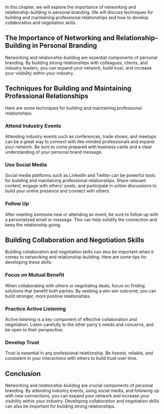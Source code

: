 
In this chapter, we will explore the importance of networking and relationship-building in personal branding. We will discuss techniques for building and maintaining professional relationships and how to develop collaboration and negotiation skills.

The Importance of Networking and Relationship-Building in Personal Branding
---------------------------------------------------------------------------

Networking and relationship-building are essential components of personal branding. By building strong relationships with colleagues, clients, and industry leaders, you can expand your network, build trust, and increase your visibility within your industry.

Techniques for Building and Maintaining Professional Relationships
------------------------------------------------------------------

Here are some techniques for building and maintaining professional relationships:

### Attend Industry Events

Attending industry events such as conferences, trade shows, and meetups can be a great way to connect with like-minded professionals and expand your network. Be sure to come prepared with business cards and a clear understanding of your personal brand message.

### Use Social Media

Social media platforms such as LinkedIn and Twitter can be powerful tools for building and maintaining professional relationships. Share relevant content, engage with others' posts, and participate in online discussions to build your online presence and connect with others.

### Follow Up

After meeting someone new or attending an event, be sure to follow up with a personalized email or message. This can help solidify the connection and keep the relationship going.

Building Collaboration and Negotiation Skills
---------------------------------------------

Building collaboration and negotiation skills can also be important when it comes to networking and relationship-building. Here are some tips for developing these skills:

### Focus on Mutual Benefit

When collaborating with others or negotiating deals, focus on finding solutions that benefit both parties. By seeking a win-win outcome, you can build stronger, more positive relationships.

### Practice Active Listening

Active listening is a key component of effective collaboration and negotiation. Listen carefully to the other party's needs and concerns, and be open to their perspective.

### Develop Trust

Trust is essential in any professional relationship. Be honest, reliable, and consistent in your interactions with others to build trust over time.

Conclusion
----------

Networking and relationship-building are crucial components of personal branding. By attending industry events, using social media, and following up with new connections, you can expand your network and increase your visibility within your industry. Developing collaboration and negotiation skills can also be important for building strong relationships.
